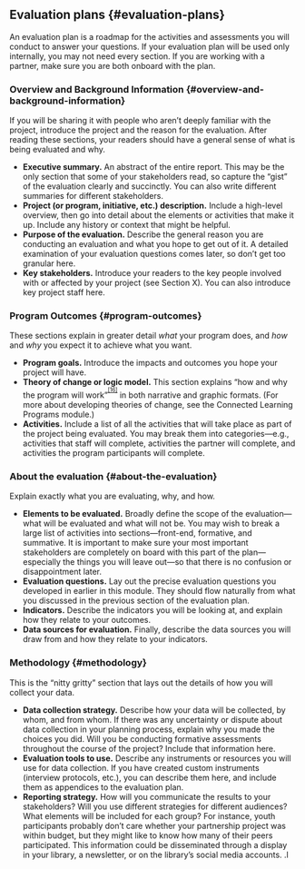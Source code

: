 ## Evaluation plans {#evaluation-plans}

An evaluation plan is a roadmap for the activities and assessments you will conduct to answer your questions. If your evaluation plan will be used only internally, you may not need every section. If you are working with a partner, make sure you are both onboard with the plan.

### Overview and Background Information {#overview-and-background-information}

If you will be sharing it with people who aren’t deeply familiar with the project, introduce the project and the reason for the evaluation. After reading these sections, your readers should have a general sense of what is being evaluated and why.

*   **Executive summary.** An abstract of the entire report. This may be the only section that some of your stakeholders read, so capture the “gist” of the evaluation clearly and succinctly. You can also write different summaries for different stakeholders.
*   **Project (or program, initiative, etc.) description.** Include a high-level overview, then go into detail about the elements or activities that make it up. Include any history or context that might be helpful.
*   **Purpose of the evaluation.** Describe the general reason you are conducting an evaluation and what you hope to get out of it. A detailed examination of your evaluation questions comes later, so don’t get too granular here.
*   **Key stakeholders.** Introduce your readers to the key people involved with or affected by your project (see Section X). You can also introduce key project staff here.

### Program Outcomes {#program-outcomes}

These sections explain in greater detail _what_ your program does, and _how_ and _why_ you expect it to achieve what you want.

*   **Program goals.** Introduce the impacts and outcomes you hope your project will have.
*   **Theory of change or logic model.** This section explains “how and why the program will work”<sup><sup id="174453654767466-footnote-ref-16"><a href="#174453654767466-footnote-16">[16]</a></sup></sup> in both narrative and graphic formats. (For more about developing theories of change, see the Connected Learning Programs module.)
*   **Activities.** Include a list of all the activities that will take place as part of the project being evaluated. You may break them into categories—e.g., activities that staff will complete, activities the partner will complete, and activities the program participants will complete.

### About the evaluation {#about-the-evaluation}

Explain exactly what you are evaluating, why, and how.

*   **Elements to be evaluated.** Broadly define the scope of the evaluation—what will be evaluated and what will not be. You may wish to break a large list of activities into sections—front-end, formative, and summative. It is important to make sure your most important stakeholders are completely on board with this part of the plan—especially the things you will leave out—so that there is no confusion or disappointment later.
*   **Evaluation questions.** Lay out the precise evaluation questions you developed in earlier in this module. They should flow naturally from what you discussed in the previous section of the evaluation plan.
*   **Indicators.** Describe the indicators you will be looking at, and explain how they relate to your outcomes.
*   **Data sources for evaluation.** Finally, describe the data sources you will draw from and how they relate to your indicators.

### Methodology {#methodology}

This is the “nitty gritty” section that lays out the details of how you will collect your data.

*   **Data collection strategy.** Describe how your data will be collected, by whom, and from whom. If there was any uncertainty or dispute about data collection in your planning process, explain why you made the choices you did. Will you be conducting formative assessments throughout the course of the project? Include that information here.
*   **Evaluation tools to use.** Describe any instruments or resources you will use for data collection. If you have created custom instruments (interview protocols, etc.), you can describe them here, and include them as appendices to the evaluation plan.
*   **Reporting strategy.** How will you communicate the results to your stakeholders? Will you use different strategies for different audiences? What elements will be included for each group? For instance, youth participants probably don’t care whether your partnership project was within budget, but they might like to know how many of their peers participated. This information could be disseminated through a display in your library, a newsletter, or on the library’s social media accounts. .l

[^16]: Weiss, C. H. (1995). Nothing as practical as good theory: Exploring theory-based evaluation for comprehensive community initiatives for children and families. _New Approaches to Evaluating Community Initiatives: Concepts, Methods, and Contexts_, _1_, 65–92\.